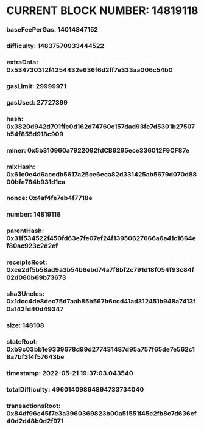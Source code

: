 # CURRENT BLOCK NUMBER: 14819118

### baseFeePerGas: 14014847152
### difficulty: 14837570933444522
### extraData: 0x534730312f4254432e636f6d2ff7e333aa006c54b0
### gasLimit: 29999971
### gasUsed: 27727399
### hash: 0x3820d942d701ffe0d162d74760c157dad93fe7d5301b27507b54f855d918c909
### miner: 0x5b310960a7922092fdCB9295ece336012F9CF87e
### mixHash: 0x61c0e4d6acedb5617a25ce6eca82d331425ab5679d070d8800bfe784b931d1ca
### nonce: 0x4af4fe7eb4f7718e
### number: 14819118
### parentHash: 0x31f534522f450fd63e7fe07ef24f13950627666a6a41c1664ef80ac923c2d2ef
### receiptsRoot: 0xce2df5b58ad9a3b54b6ebd74a7f8bf2c791d18f054f93c84f02d080b69b73673
### sha3Uncles: 0x1dcc4de8dec75d7aab85b567b6ccd41ad312451b948a7413f0a142fd40d49347
### size: 148108
### stateRoot: 0xb9c03bb1e9339678d99d277431487d95a757f65de7e562c18a7bf3f4f57643be
### timestamp: 2022-05-21 19:37:03.043540
### totalDifficulty: 49601409864894733734040
### transactionsRoot: 0x84df96c45f7e3a3960369823b00a51551f45c2fb8c7d636ef40d2d48b0d2f971
